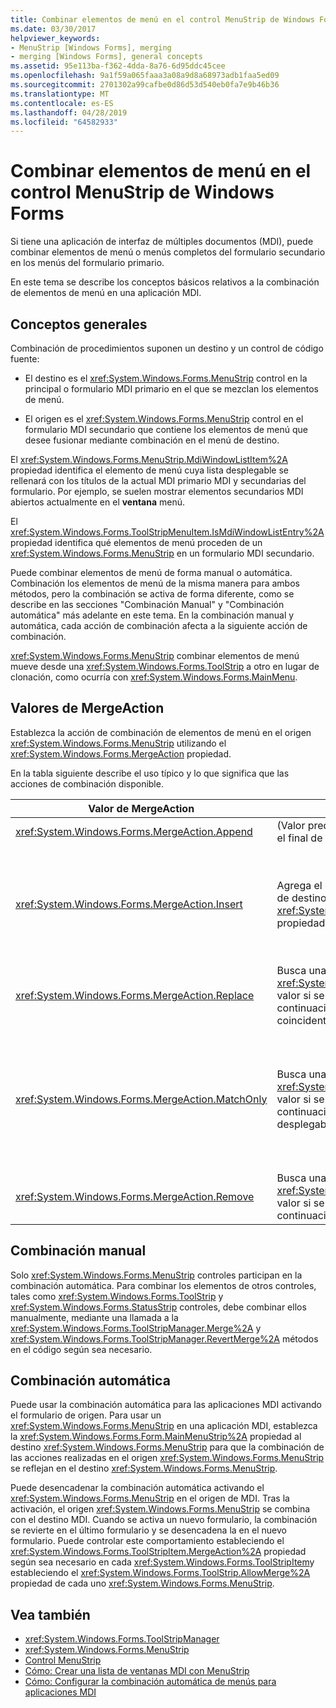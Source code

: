 ```yaml
---
title: Combinar elementos de menú en el control MenuStrip de Windows Forms
ms.date: 03/30/2017
helpviewer_keywords:
- MenuStrip [Windows Forms], merging
- merging [Windows Forms], general concepts
ms.assetid: 95e113ba-f362-4dda-8a76-6d95ddc45cee
ms.openlocfilehash: 9a1f59a065faaa3a08a9d8a68973adb1faa5ed09
ms.sourcegitcommit: 2701302a99cafbe0d86d53d540eb0fa7e9b46b36
ms.translationtype: MT
ms.contentlocale: es-ES
ms.lasthandoff: 04/28/2019
ms.locfileid: "64582933"
---
```

# <a name="merging-menu-items-in-the-windows-forms-menustrip-control"></a>Combinar elementos de menú en el control MenuStrip de Windows Forms
Si tiene una aplicación de interfaz de múltiples documentos (MDI), puede combinar elementos de menú o menús completos del formulario secundario en los menús del formulario primario.  
  
 En este tema se describe los conceptos básicos relativos a la combinación de elementos de menú en una aplicación MDI.  
  
## <a name="general-concepts"></a>Conceptos generales  
 Combinación de procedimientos suponen un destino y un control de código fuente:  
  
- El destino es el <xref:System.Windows.Forms.MenuStrip> control en la principal o formulario MDI primario en el que se mezclan los elementos de menú.  
  
- El origen es el <xref:System.Windows.Forms.MenuStrip> control en el formulario MDI secundario que contiene los elementos de menú que desee fusionar mediante combinación en el menú de destino.  
  
 El <xref:System.Windows.Forms.MenuStrip.MdiWindowListItem%2A> propiedad identifica el elemento de menú cuya lista desplegable se rellenará con los títulos de la actual MDI primario MDI y secundarias del formulario. Por ejemplo, se suelen mostrar elementos secundarios MDI abiertos actualmente en el **ventana** menú.  
  
 El <xref:System.Windows.Forms.ToolStripMenuItem.IsMdiWindowListEntry%2A> propiedad identifica qué elementos de menú proceden de un <xref:System.Windows.Forms.MenuStrip> en un formulario MDI secundario.  
  
 Puede combinar elementos de menú de forma manual o automática. Combinación los elementos de menú de la misma manera para ambos métodos, pero la combinación se activa de forma diferente, como se describe en las secciones "Combinación Manual" y "Combinación automática" más adelante en este tema. En la combinación manual y automática, cada acción de combinación afecta a la siguiente acción de combinación.  
  
 <xref:System.Windows.Forms.MenuStrip> combinar elementos de menú mueve desde una <xref:System.Windows.Forms.ToolStrip> a otro en lugar de clonación, como ocurría con <xref:System.Windows.Forms.MainMenu>.  
  
## <a name="mergeaction-values"></a>Valores de MergeAction  
 Establezca la acción de combinación de elementos de menú en el origen <xref:System.Windows.Forms.MenuStrip> utilizando el <xref:System.Windows.Forms.MergeAction> propiedad.  
  
 En la tabla siguiente describe el uso típico y lo que significa que las acciones de combinación disponible.  
  
|Valor de MergeAction|Descripción|Uso típico|  
|-----------------------|-----------------|-----------------|  
|<xref:System.Windows.Forms.MergeAction.Append>|(Valor predeterminado) Agrega el elemento de origen hasta el final de la colección del elemento de destino.|Agregar elementos de menú al final del menú cuando se activa una parte del programa.|  
|<xref:System.Windows.Forms.MergeAction.Insert>|Agrega el elemento de origen a la colección del elemento de destino, en la ubicación especificada por el <xref:System.Windows.Forms.ToolStripItem.MergeIndex%2A> propiedad establecida en el elemento de origen.|Agregar elementos de menú a la mitad o al principio del menú cuando se activa una parte del programa.<br /><br /> Si el valor de <xref:System.Windows.Forms.ToolStripItem.MergeIndex%2A> es el mismo para ambos elementos de menú, se agregan en orden inverso. Establecer <xref:System.Windows.Forms.ToolStripItem.MergeIndex%2A> adecuadamente para conservar el orden original.|  
|<xref:System.Windows.Forms.MergeAction.Replace>|Busca una coincidencia de texto o utiliza el <xref:System.Windows.Forms.ToolStripItem.MergeIndex%2A> valor si se encuentra ninguna coincidencia de texto y, a continuación, reemplaza el elemento de menú de destino coincidente con el elemento de menú de origen.|Reemplazar un elemento de menú de destino con un elemento de menú de origen del mismo nombre que hace algo diferente.|  
|<xref:System.Windows.Forms.MergeAction.MatchOnly>|Busca una coincidencia de texto o utiliza el <xref:System.Windows.Forms.ToolStripItem.MergeIndex%2A> valor si se encuentra ninguna coincidencia de texto y, a continuación, agrega todos los elementos de lista desplegable desde el origen al destino.|Creación de una estructura de menús que inserta o agrega los elementos de menú en un submenú o quita elementos de menú de un submenú. Por ejemplo, puede agregar un elemento de menú de un formulario MDI secundario a un principal <xref:System.Windows.Forms.MenuStrip> **Guardar como** menú.<br /><br /> <xref:System.Windows.Forms.MergeAction.MatchOnly> permite navegar por la estructura de menú sin realizar ninguna acción. Proporciona una manera de evaluar los elementos siguientes.|  
|<xref:System.Windows.Forms.MergeAction.Remove>|Busca una coincidencia de texto o utiliza el <xref:System.Windows.Forms.ToolStripItem.MergeIndex%2A> valor si se encuentra ninguna coincidencia de texto y, a continuación, quita el elemento de destino.|Quitar un elemento de menú desde el destino <xref:System.Windows.Forms.MenuStrip>.|  
  
## <a name="manual-merging"></a>Combinación manual  
 Solo <xref:System.Windows.Forms.MenuStrip> controles participan en la combinación automática. Para combinar los elementos de otros controles, tales como <xref:System.Windows.Forms.ToolStrip> y <xref:System.Windows.Forms.StatusStrip> controles, debe combinar ellos manualmente, mediante una llamada a la <xref:System.Windows.Forms.ToolStripManager.Merge%2A> y <xref:System.Windows.Forms.ToolStripManager.RevertMerge%2A> métodos en el código según sea necesario.  
  
## <a name="automatic-merging"></a>Combinación automática  
 Puede usar la combinación automática para las aplicaciones MDI activando el formulario de origen. Para usar un <xref:System.Windows.Forms.MenuStrip> en una aplicación MDI, establezca la <xref:System.Windows.Forms.Form.MainMenuStrip%2A> propiedad al destino <xref:System.Windows.Forms.MenuStrip> para que la combinación de las acciones realizadas en el origen <xref:System.Windows.Forms.MenuStrip> se reflejan en el destino <xref:System.Windows.Forms.MenuStrip>.  
  
 Puede desencadenar la combinación automática activando el <xref:System.Windows.Forms.MenuStrip> en el origen de MDI. Tras la activación, el origen <xref:System.Windows.Forms.MenuStrip> se combina con el destino MDI. Cuando se activa un nuevo formulario, la combinación se revierte en el último formulario y se desencadena la en el nuevo formulario. Puede controlar este comportamiento estableciendo el <xref:System.Windows.Forms.ToolStripItem.MergeAction%2A> propiedad según sea necesario en cada <xref:System.Windows.Forms.ToolStripItem>y estableciendo el <xref:System.Windows.Forms.ToolStrip.AllowMerge%2A> propiedad de cada uno <xref:System.Windows.Forms.MenuStrip>.  
  
## <a name="see-also"></a>Vea también

- <xref:System.Windows.Forms.ToolStripManager>
- <xref:System.Windows.Forms.MenuStrip>
- [Control MenuStrip](menustrip-control-windows-forms.md)
- [Cómo: Crear una lista de ventanas MDI con MenuStrip](how-to-create-an-mdi-window-list-with-menustrip-windows-forms.md)
- [Cómo: Configurar la combinación automática de menús para aplicaciones MDI](how-to-set-up-automatic-menu-merging-for-mdi-applications.md)
